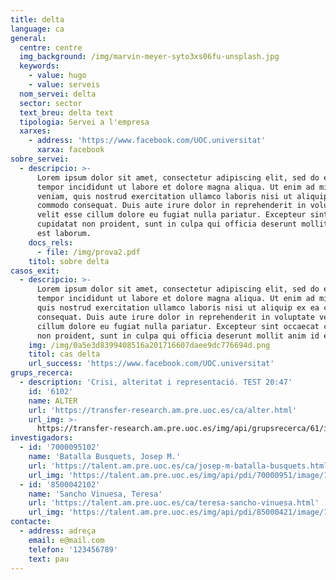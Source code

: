 ```yaml
---
title: delta
language: ca
general:
  centre: centre
  img_background: /img/marvin-meyer-syto3xs06fu-unsplash.jpg
  keywords:
    - value: hugo
    - value: serveis
  nom_servei: delta
  sector: sector
  text_breu: delta text
  tipologia: Servei a l'empresa
  xarxes:
    - address: 'https://www.facebook.com/UOC.universitat'
      xarxa: facebook
sobre_servei:
  - descripcio: >-
      Lorem ipsum dolor sit amet, consectetur adipiscing elit, sed do eiusmod
      tempor incididunt ut labore et dolore magna aliqua. Ut enim ad minim
      veniam, quis nostrud exercitation ullamco laboris nisi ut aliquip ex ea
      commodo consequat. Duis aute irure dolor in reprehenderit in voluptate
      velit esse cillum dolore eu fugiat nulla pariatur. Excepteur sint occaecat
      cupidatat non proident, sunt in culpa qui officia deserunt mollit anim id
      est laborum.
    docs_rels:
      - file: /img/prova2.pdf
    titol: sobre delta
casos_exit:
  - descripcio: >-
      Lorem ipsum dolor sit amet, consectetur adipiscing elit, sed do eiusmod
      tempor incididunt ut labore et dolore magna aliqua. Ut enim ad minim veniam,
      quis nostrud exercitation ullamco laboris nisi ut aliquip ex ea commodo
      consequat. Duis aute irure dolor in reprehenderit in voluptate velit esse
      cillum dolore eu fugiat nulla pariatur. Excepteur sint occaecat cupidatat
      non proident, sunt in culpa qui officia deserunt mollit anim id est laborum.
    img: /img/0a5e3d8399408516a201716607daee9dc776694d.png
    titol: cas delta
    url_success: 'https://www.facebook.com/UOC.universitat'
grups_recerca:
  - description: 'Crisi, alteritat i representació. TEST 20:47'
    id: '6102'
    name: ALTER
    url: 'https://transfer-research.am.pre.uoc.es/ca/alter.html'
    url_img: >-
      https://transfer-research.am.pre.uoc.es/img/api/grupsrecerca/61/image/1573115619158
investigadors:
  - id: '7000095102'
    name: 'Batalla Busquets, Josep M.'
    url: 'https://talent.am.pre.uoc.es/ca/josep-m-batalla-busquets.html'
    url_img: 'https://talent.am.pre.uoc.es/img/api/pdi/70000951/image/1573927109931'
  - id: '8500042102'
    name: 'Sancho Vinuesa, Teresa'
    url: 'https://talent.am.pre.uoc.es/ca/teresa-sancho-vinuesa.html'
    url_img: 'https://talent.am.pre.uoc.es/img/api/pdi/85000421/image/1578407262885'
contacte:
  - address: adreça
    email: e@mail.com
    telefon: '123456789'
    text: pau
---
```


